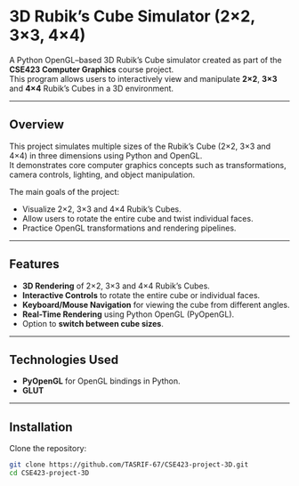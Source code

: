 # 3D Rubik’s Cube Simulator (2×2, 3×3, 4×4)

A Python OpenGL–based 3D Rubik’s Cube simulator created as part of the **CSE423 Computer Graphics** course project.  
This program allows users to interactively view and manipulate **2×2**, **3×3** and **4×4** Rubik’s Cubes in a 3D environment.

---

## Overview

This project simulates multiple sizes of the Rubik’s Cube (2×2, 3×3 and 4×4) in three dimensions using Python and OpenGL.  
It demonstrates core computer graphics concepts such as transformations, camera controls, lighting, and object manipulation.

The main goals of the project:
- Visualize 2×2, 3×3 and 4×4 Rubik’s Cubes.
- Allow users to rotate the entire cube and twist individual faces.
- Practice OpenGL transformations and rendering pipelines.

---

## Features

- **3D Rendering** of 2×2, 3×3 and 4×4 Rubik’s Cubes.
- **Interactive Controls** to rotate the entire cube or individual faces.
- **Keyboard/Mouse Navigation** for viewing the cube from different angles.
- **Real-Time Rendering** using Python OpenGL (PyOpenGL).
- Option to **switch between cube sizes**.

---

## Technologies Used
- **PyOpenGL** for OpenGL bindings in Python.
- **GLUT** 

---

## Installation

Clone the repository:

```bash
git clone https://github.com/TASRIF-67/CSE423-project-3D.git
cd CSE423-project-3D
